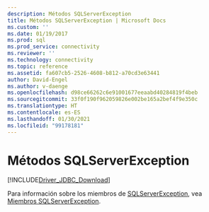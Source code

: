 ```yaml
---
description: Métodos SQLServerException
title: Métodos SQLServerException | Microsoft Docs
ms.custom: ''
ms.date: 01/19/2017
ms.prod: sql
ms.prod_service: connectivity
ms.reviewer: ''
ms.technology: connectivity
ms.topic: reference
ms.assetid: fa607cb5-2526-4608-b812-a70cd3e63441
author: David-Engel
ms.author: v-daenge
ms.openlocfilehash: d98ce66262c6e91001677eeaabd40284819f4beb
ms.sourcegitcommit: 33f0f190f962059826e002be165a2bef4f9e350c
ms.translationtype: HT
ms.contentlocale: es-ES
ms.lasthandoff: 01/30/2021
ms.locfileid: "99178181"
---
```

# <a name="sqlserverexception-methods"></a>Métodos SQLServerException
[!INCLUDE[Driver_JDBC_Download](../../../includes/driver_jdbc_download.md)]

  Para información sobre los miembros de [SQLServerException](../../../connect/jdbc/reference/sqlserverexception-class.md), vea [Miembros SQLServerException](../../../connect/jdbc/reference/sqlserverexception-members.md).  
  
  
